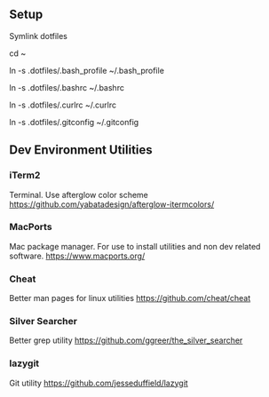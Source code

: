 ## Setup
Symlink dotfiles

cd ~

ln -s .dotfiles/.bash_profile ~/.bash_profile

ln -s  .dotfiles/.bashrc ~/.bashrc

ln -s  .dotfiles/.curlrc ~/.curlrc

ln -s  .dotfiles/.gitconfig ~/.gitconfig


## Dev Environment Utilities

### iTerm2
Terminal.
Use afterglow color scheme https://github.com/yabatadesign/afterglow-itermcolors/

### MacPorts
Mac package manager. For use to install utilities and non dev related software.
https://www.macports.org/

### Cheat
Better man pages for linux utilities
https://github.com/cheat/cheat

### Silver Searcher
Better grep utility
https://github.com/ggreer/the_silver_searcher

### lazygit
Git utility
https://github.com/jesseduffield/lazygit
